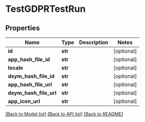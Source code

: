 # TestGDPRTestRun

## Properties
Name | Type | Description | Notes
------------ | ------------- | ------------- | -------------
**id** | **str** |  | [optional] 
**app_hash_file_id** | **str** |  | [optional] 
**locale** | **str** |  | [optional] 
**dsym_hash_file_id** | **str** |  | [optional] 
**app_hash_file_url** | **str** |  | [optional] 
**dsym_hash_file_url** | **str** |  | [optional] 
**app_icon_url** | **str** |  | [optional] 

[[Back to Model list]](../README.md#documentation-for-models) [[Back to API list]](../README.md#documentation-for-api-endpoints) [[Back to README]](../README.md)

